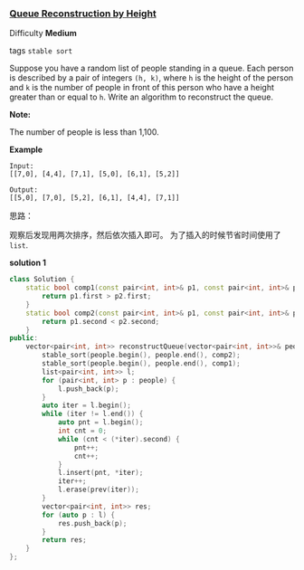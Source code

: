 ### [Queue Reconstruction by Height](https://leetcode.com/problems/queue-reconstruction-by-height/description/)

Difficulty **Medium**

tags `stable sort` 

Suppose you have a random list of people standing in a queue. Each person is described by a pair of integers `(h, k)`, where `h` is the height of the person and `k` is the number of people in front of this person who have a height greater than or equal to `h`. Write an algorithm to reconstruct the queue.

**Note:**

The number of people is less than 1,100.

**Example**

```
Input:
[[7,0], [4,4], [7,1], [5,0], [6,1], [5,2]]

Output:
[[5,0], [7,0], [5,2], [6,1], [4,4], [7,1]]
```

思路：

观察后发现用两次排序，然后依次插入即可。 为了插入的时候节省时间使用了`list`.

**solution 1**
```c++
class Solution {
    static bool comp1(const pair<int, int>& p1, const pair<int, int>& p2) {
        return p1.first > p2.first;
    }
    static bool comp2(const pair<int, int>& p1, const pair<int, int>& p2) {
        return p1.second < p2.second;
    }
public:
    vector<pair<int, int>> reconstructQueue(vector<pair<int, int>>& people) {
        stable_sort(people.begin(), people.end(), comp2);
        stable_sort(people.begin(), people.end(), comp1);
        list<pair<int, int>> l;
        for (pair<int, int> p : people) {
            l.push_back(p);
        }
        auto iter = l.begin();
        while (iter != l.end()) {
            auto pnt = l.begin();
            int cnt = 0;
            while (cnt < (*iter).second) {
                pnt++;
                cnt++;
            }
            l.insert(pnt, *iter);
            iter++;
            l.erase(prev(iter));
        }
        vector<pair<int, int>> res;
        for (auto p : l) {
            res.push_back(p);
        }
        return res;
    }
};
```
